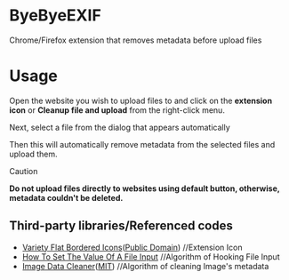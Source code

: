 # ByeByeEXIF
Chrome/Firefox extension that removes metadata before upload files

# Usage
Open the website you wish to upload files to and click on the **extension icon** or **Cleanup file and upload** from the right-click menu.

Next, select a file from the dialog that appears automatically

Then this will automatically remove metadata from the selected files and upload them.

> [!CAUTION]
> **Do not upload files directly to websites using default button, otherwise, metadata couldn't be deleted.**

## Third-party libraries/Referenced codes
* [Variety Flat Bordered Icons](https://www.svgrepo.com/svg/467701/eraser-3)([Public Domain](https://www.svgrepo.com/page/licensing/#PD)) //Extension Icon
* [How To Set The Value Of A File Input](https://pqina.nl/blog/set-value-to-file-input/) //Algorithm of Hooking File Input
* [Image Data Cleaner](https://github.com/codepo8/image-data-cleaner/blob/master/scripts/cleaner.js#L49)([MIT](https://github.com/codepo8/image-data-cleaner/blob/master/LICENSE.md)) //Algorithm of cleaning Image's metadata

